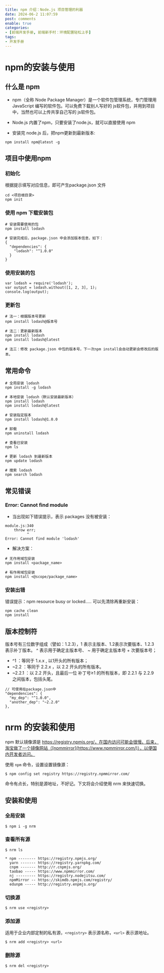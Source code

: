 ```yaml
---
title: npm 介绍：Node.js 项目管理的利器
date: 2024-06-2 11:07:59
post: comments
enable: true
categories: 
- [前端开发手册, 前端新手村：环境配置轻松上手]
tags: 
- 开发手册
---
```

# npm的安装与使用

## 什么是 npm

+ npm（全称 Node Package Manager）是一个软件包管理系统，专门管理用 JavaScript 编写的软件包。可以免费下载别人写好的 js软件包，并用到项目中，当然也可以上传共享自己写的 js软件包。

+ Node.js 内置了npm，只要安装了node.js，就可以直接使用 npm
+ 安装完 node.js 后，把npm更新到最新版本:
```
npm install npm@latest -g
```

## 项目中使用npm

### 初始化
根据提示填写对应信息，即可产生package.json 文件
```
cd <项目根目录>
npm init 
```

### 使用 npm 下载安装包
```
# 安装需要使用的包
npm install lodash

# 安装完成后，package.json 中会添加版本信息，如下：
{
  "dependencies": {
    "lodash": "^1.0.0"
  }
}
```

### 使用安装的包
```
var lodash = require('lodash');
var output = lodash.without([1, 2, 3], 1);
console.log(output);

```

### 更新包
```
# 法一：根据版本号更新
npm install lodash@版本号

# 法二：更新最新版本
npm install lodash
npm install lodash@latest

# 法三：修改 package.json 中包的版本号，下一次npm install会自动更新会修改后的版本。

```

## 常用命令
```
# 全局安装 lodash
npm install -g lodash

# 本地安装 lodash（默认安装最新版本）
npm install lodash
npm install lodash@latest

# 安装指定版本
npm install lodash@1.0.0

# 卸载
npm uninstall lodash 

# 查看已安装
npm ls 

# 更新 lodash 到最新版本
npm update lodash 

# 搜索 lodash
npm search lodash 
```
## 常见错误

### Error: Cannot find module
+ 当出现如下错误提示，表示 packages 没有被安装：
```
module.js:340
    throw err;
          ^
Error: Cannot find module 'lodash'
```
+ 解决方案：
```
# 无作用域包安装
npm install <package_name>

# 有作用域包安装
npm install <@scope/package_name>
```

### 安装出错
错误提示：npm resource busy or locked..... 可以先清除再重新安装：
```
npm cache clean
npm install

```

## 版本控制符
版本号有三位数字组成（譬如：1.2.3），1 表示主版本、1.2表示次要版本、1.2.3 表示补丁版本。
^  表示用于确定主版本号、 ~  用于确定主版本号 + 次要版本号；

+ ^1 ：等同于 1.x.x ,  以1开头的所有版本；
+ ~2.2 ：等同于 2.2.x ，以  2.2  开头的所有版本。
+ ~2.2.1 ：以  2.2  开头，且最后一位 补丁号≥1 的所有版本，即 2.2.1  与 2.2.9 之间版本，包括头尾。

```
// 可使用在package.json中
"dependencies": {
  "my_dep": "^1.0.0",
  "another_dep": "~2.2.0"
},
```
# nrm 的安装和使用
npm 默认镜像源是 https://registry.npmjs.org/，在国内访问可能会很慢。后来，淘宝做了一个镜像网站（[npmmirror](https://www.npmmirror.com/)），以便国内开发者访问。

使用 ```npm``` 命令，设置设置镜像源：

```
$ npm config set registry https://registry.npmmirror.com/
```
命令有点长，特别是源地址，不好记。下文将会介绍使用 nrm 来快速切换。

## 安装和使用

### 全局安装
```
$ npm i -g nrm
```

### 查看所有源
```
$ nrm ls

* npm -------- https://registry.npmjs.org/
  yarn ------- https://registry.yarnpkg.com/
  cnpm ------- http://r.cnpmjs.org/
  taobao ----- https://www.npmmirror.com/
  nj --------- https://registry.nodejitsu.com/
  npmMirror -- https://skimdb.npmjs.com/registry/
  edunpm ----- http://registry.enpmjs.org/

```
### 切换源

```
$ nrm use <registry>
```

### 添加源

适用于企业内部定制的私有源，```<registry>``` 表示源名称，```<url>``` 表示源地址。

```
$ nrm add <registry> <url>

```

### 删除源

```
$ nrm del <registry>
```